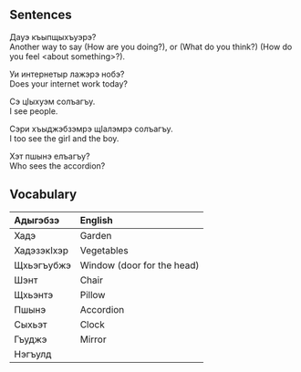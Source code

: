 ## Sentences

Дауэ къыпщыхъуэрэ?  
Another way to say (How are you doing?), or (What do you think?) (How do you feel \<about something\>?).

Уи интернетыр лажэрэ нобэ?  
Does your internet work today?

Сэ цIыхуэм солъагъу.  
I see people.

Сэри хъыджэбзэмрэ щIалэмрэ солъагъу.  
I too see the girl and the boy.

Хэт пшынэ елъагъу?  
Who sees the accordion?
## Vocabulary
| Адыгэбзэ    | English                    |
| :---------- | :------------------------- |
| Хадэ        | Garden                     |
| ХадэзэкIхэр | Vegetables                 |
| Щхьэгъубжэ  | Window (door for the head) |
| Шэнт        | Chair                      |
| Щхьэнтэ     | Pillow                     |
| Пшынэ       | Accordion                  |
| Сыхьэт      | Clock                      |
| Гъуджэ      | Mirror                     |
| Нэгъулд     |                            |
